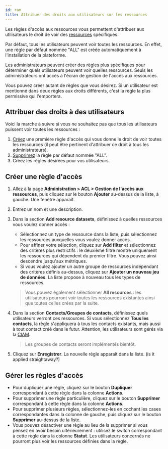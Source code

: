 ```yaml
---
id: ram
title: Attribuer des droits aux utilisateurs sur les ressources
---
```


Les règles d'accès aux ressources vous permettent d'attribuer aux utilisateurs le droit de voir des [ressources](../resources/glossary.md#resource) spécifiques.

Par défaut, tous les utilisateurs peuvent voir toutes les ressources. En effet, une règle par défaut nommée "ALL" est créée automatiquement à l'installation de la plateforme.

Les administrateurs peuvent créer des règles plus spécifiques pour déterminer quels utilisateurs peuvent voir quelles ressources. Seuls les administrateurs ont accès à l'écran de gestion de l'accès aux ressources.

Vous pouvez créer autant de règles que vous désirez. Si un utilisateur est mentionné dans deux règles aux droits différents, c'est la règle la plus permissive qui l'emportera.

## Attribuer des droits à des utilisateurs

Voici la marche à suivre si vous ne souhaitez pas que tous les utilisateurs puissent voir toutes les ressources :

1. [Créez](#creating-an-access-rule) une première règle d'accès qui vous donne le droit de voir toutes les ressources (il peut être pertinent d'attribuer ce droit à tous les administrateurs).
2. [Supprimez](#managing-access-rules) la règle par défaut nommée "ALL".
3. Créez les règles désirées pour vos utilisateurs.

## Créer une règle d'accès

1. Allez à la page **Administration > ACL > Gestion de l'accès aux ressources**, puis cliquez sur le bouton **Ajouter** au-dessus de la liste, à gauche. Une fenêtre apparaît.
2. Entrez un nom et une description.
3. Dans la section **Add resource datasets**, définissez à quelles ressources vous voulez donner accès :
   * Sélectionnez un type de ressource dans la liste, puis sélectionnez les ressources auxquelles vous voulez donner accès.
   * Pour affiner votre sélection, cliquez sur **Add filter** et sélectionnez des critères plus restrictifs : le deuxième filtre montre uniquement les ressources qui dépendent du premier filtre. Vous pouvez ainsi descendre jusqu'aux métriques.
   * Si vous voulez ajouter un autre groupe de ressources indépendant des critères définis au-dessus, cliquez sur **Ajouter un nouveau jeu de données**. La liste propose à nouveau tous les types de ressources.

   > Vous pouvez également sélectionner **All resources** : les utilisateurs pourront voir toutes les ressources existantes ainsi que toutes celles crées par la suite.

4. Dans la section **Contacts/Groupes de contacts**, définissez quels utilisateurs verront ces ressources. Si vous sélectionnez **Tous les contacts**, la règle s'appliquera à tous les contacts existants, mais aussi à tout contact créé dans le futur. Attention, les utilisateurs sont gérés via la [CIAM](../ciam/ciam.md).

   > Les groupes de contacts seront implémentés bientôt.

5. Cliquez sur **Enregistrer**. La nouvelle règle apparaît dans la liste. (is it applied straightaway?)

## Gérer les règles d'accès

* Pour dupliquer une règle, cliquez sur le bouton **Dupliquer** correspondant à cette règle dans la colonne **Actions**.
* Pour supprimer une règle particulière, cliquez sur le bouton **Supprimer** correspondant à cette règle dans la colonne **Actions**.
* Pour supprimer plusieurs règles, sélectionnez-les en cochant les cases correspondantes dans la colonne de gauche, puis cliquez sur le bouton **Supprimer** au-dessus de la liste.
* Vous pouvez désactiver une règle au lieu de la supprimer si vous pensez en avoir besoin ultérieurement : utilisez le switch correspondant à cette règle dans la colonne **Statut**. Les utilisateurs concernés ne pourront plus voir les ressources définies dans la règle.
